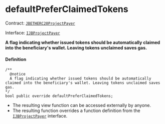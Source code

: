 # defaultPreferClaimedTokens

Contract: [`JBETHERC20ProjectPayer`](/dev/api/v3/contracts/or-utilities/jbetherc20projectpayer/README.md)

Interface: [`IJBProjectPayer`](/dev/api/v3/interfaces/ijbprojectpayer.md)

**A flag indicating whether issued tokens should be automatically claimed into the beneficiary's wallet. Leaving tokens unclaimed saves gas.**

#### Definition

```
/** 
  @notice 
  A flag indicating whether issued tokens should be automatically claimed into the beneficiary's wallet. Leaving tokens unclaimed saves gas.
*/
bool public override defaultPreferClaimedTokens;
```

* The resulting view function can be accessed externally by anyone.
* The resulting function overrides a function definition from the [`IJBProjectPayer`](/dev/api/v3/interfaces/ijbprojectpayer.md) interface.

